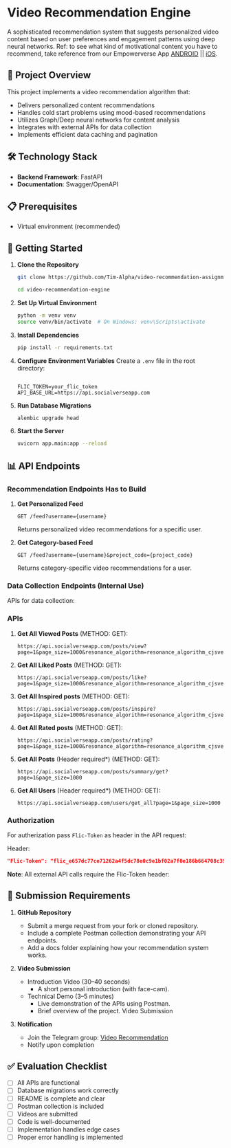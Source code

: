 # Video Recommendation Engine

A sophisticated recommendation system that suggests personalized video content based on user preferences and engagement patterns using deep neural networks. Ref: to see what kind of motivational content you have to recommend, take reference from our Empowerverse App [ANDROID](https://play.google.com/store/apps/details?id=com.empowerverse.app) || [iOS](https://apps.apple.com/us/app/empowerverse/id6449552284).

## 🎯 Project Overview

This project implements a video recommendation algorithm that:

- Delivers personalized content recommendations
- Handles cold start problems using mood-based recommendations
- Utilizes Graph/Deep neural networks for content analysis
- Integrates with external APIs for data collection
- Implements efficient data caching and pagination

## 🛠️ Technology Stack

- **Backend Framework**: FastAPI
- **Documentation**: Swagger/OpenAPI

## 📋 Prerequisites

- Virtual environment (recommended)

## 🚀 Getting Started

1. **Clone the Repository**

   ```bash
   git clone https://github.com/Tim-Alpha/video-recommendation-assignment.git
   ```
   ```bash
   cd video-recommendation-engine
   ```
1. **Set Up Virtual Environment**

   ```bash
   python -m venv venv
   source venv/bin/activate  # On Windows: venv\Scripts\activate
   ```
2. **Install Dependencies**

   ```bash
   pip install -r requirements.txt
   ```
3. **Configure Environment Variables**
   Create a `.env` file in the root directory:

   ```env

   FLIC_TOKEN=your_flic_token
   API_BASE_URL=https://api.socialverseapp.com
   ```
4. **Run Database Migrations**

   ```bash
   alembic upgrade head
   ```
5. **Start the Server**

   ```bash
   uvicorn app.main:app --reload
   ```

## 📊 API Endpoints

### Recommendation Endpoints Has to Build

1. **Get Personalized Feed**

   ```
   GET /feed?username={username}
   ```

   Returns personalized video recommendations for a specific user.
2. **Get Category-based Feed**

   ```
   GET /feed?username={username}&project_code={project_code}
   ```

   Returns category-specific video recommendations for a user.

### Data Collection Endpoints (Internal Use)

APIs for data collection:

### APIs

1. **Get All Viewed Posts** (METHOD: GET):

   ```
   https://api.socialverseapp.com/posts/view?page=1&page_size=1000&resonance_algorithm=resonance_algorithm_cjsvervb7dbhss8bdrj89s44jfjdbsjd0xnjkbvuire8zcjwerui3njfbvsujc5if
   ```
2. **Get All Liked Posts** (METHOD: GET):

   ```
   https://api.socialverseapp.com/posts/like?page=1&page_size=1000&resonance_algorithm=resonance_algorithm_cjsvervb7dbhss8bdrj89s44jfjdbsjd0xnjkbvuire8zcjwerui3njfbvsujc5if
   ```
3. **Get All Inspired posts** (METHOD: GET):

   ```
   https://api.socialverseapp.com/posts/inspire?page=1&page_size=1000&resonance_algorithm=resonance_algorithm_cjsvervb7dbhss8bdrj89s44jfjdbsjd0xnjkbvuire8zcjwerui3njfbvsujc5if
   ```
4. **Get All Rated posts** (METHOD: GET):

   ```
   https://api.socialverseapp.com/posts/rating?page=1&page_size=1000&resonance_algorithm=resonance_algorithm_cjsvervb7dbhss8bdrj89s44jfjdbsjd0xnjkbvuire8zcjwerui3njfbvsujc5if
   ```
5. **Get All Posts** (Header required*) (METHOD: GET):

   ```
   https://api.socialverseapp.com/posts/summary/get?page=1&page_size=1000
   ```
6. **Get All Users** (Header required*) (METHOD: GET):

   ```
   https://api.socialverseapp.com/users/get_all?page=1&page_size=1000
   ```

### Authorization

For autherization pass `Flic-Token` as header in the API request:

Header:

```json
"Flic-Token": "flic_e657dc77ce71262a4f5dc78e0c9e1bf02a7f0e186b664708c39369f182ad2518"
```

**Note**: All external API calls require the Flic-Token header:


## 📝 Submission Requirements

1. **GitHub Repository**
   - Submit a merge request from your fork or cloned repository.
   - Include a complete Postman collection demonstrating your API endpoints.
   - Add a docs folder explaining how your recommendation system works.
2. **Video Submission**
   - Introduction Video (30–40 seconds)
     - A short personal introduction (with face-cam).
   - Technical Demo (3–5 minutes)
     - Live demonstration of the APIs using Postman.
     - Brief overview of the project.
       Video Submission

3. **Notification**

   - Join the Telegram group: [Video Recommendation](https://t.me/+VljbLT8o75QxN2I9)
   - Notify upon completion

## ✅ Evaluation Checklist

- [ ] All APIs are functional
- [ ] Database migrations work correctly
- [ ] README is complete and clear
- [ ] Postman collection is included
- [ ] Videos are submitted
- [ ] Code is well-documented
- [ ] Implementation handles edge cases
- [ ] Proper error handling is implemented
